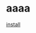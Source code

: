 # aaaa


<a href="itms-services://?action=download-manifest&url=https://raw.githubusercontent.com/oldkill/aaaa/master/apnsguide.pllist">install</a>
